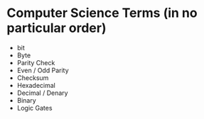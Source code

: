 # Computer Science Terms  (in no particular order)

- bit
- Byte
- Parity Check
- Even / Odd Parity
- Checksum
- Hexadecimal
- Decimal / Denary
- Binary
- Logic Gates
